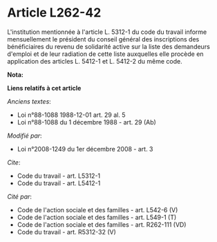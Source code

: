 # Article L262-42

L'institution mentionnée à l'article L. 5312-1 du code du travail informe mensuellement le président du conseil général des
inscriptions des bénéficiaires du revenu de solidarité active sur la liste des demandeurs d'emploi et de leur radiation de
cette liste auxquelles elle procède en application des articles L. 5412-1 et L. 5412-2 du même code.

**Nota:**



**Liens relatifs à cet article**

_Anciens textes_:

  - Loi n°88-1088 1988-12-01 art. 29 al. 5
  - Loi n°88-1088 du 1 décembre 1988 - art. 29 (Ab)

_Modifié par_:

  - Loi n°2008-1249 du 1er décembre 2008 - art. 3

_Cite_:

  - Code du travail - art. L5312-1
  - Code du travail - art. L5412-1

_Cité par_:

  - Code de l'action sociale et des familles - art. L542-6 (V)
  - Code de l'action sociale et des familles - art. L549-1 (T)
  - Code de l'action sociale et des familles - art. R262-111 (VD)
  - Code du travail - art. R5312-32 (V)
